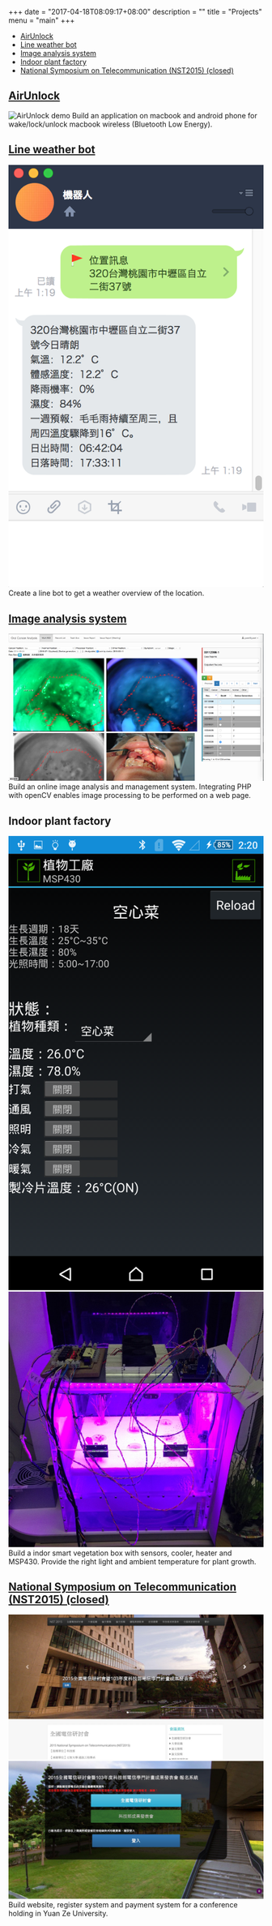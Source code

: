 +++
date = "2017-04-18T08:09:17+08:00"
description = ""
title = "Projects"
menu = "main"
+++

- [AirUnlock](#airunlock-http-airunlock-qtlin-tw)
- [Line weather bot](#line-weather-bot-https-line-me-r-ti-p-40wmv6221n)
- [Image analysis system](#image-analysis-system-http-oral-qtlin-tw)
- [Indoor plant factory](#indoor-plant-factory)
- [National Symposium on Telecommunication (NST2015) (closed)](#national-symposium-on-telecommunication-nst2015-closed-http-nst2015-comm-yzu-edu-tw)

[AirUnlock](http://airunlock.qtlin.tw/)
---
![AirUnlock demo](/static/img/resume/airunlock.gif)
Build an application on macbook and android phone for wake/lock/unlock macbook wireless (Bluetooth Low Energy).

[Line weather bot](https://line.me/R/ti/p/%40wmv6221n)
---
![Line weather bot](/static/img/resume/linebot.png)
Create a line bot to get a weather overview of the location.

[Image analysis system](http://oral.qtlin.tw/)
---
![Image analysis system](/static/img/resume/oral.png)
Build an online image analysis and management system. Integrating PHP with openCV enables image processing to be performed on a web page.

Indoor plant factory
---
![Indoor plant factory](/static/img/resume/ti/android_app.png)
![Indoor plant factory](/static/img/resume/ti/plant.jpg)
Build a indor smart vegetation box with sensors, cooler, heater and MSP430. Provide the right light and ambient temperature for plant growth.

[National Symposium on Telecommunication (NST2015) (closed)](http://nst2015.comm.yzu.edu.tw/)
---
![nst2015](/static/img/resume/nst2015.jpg)
![nst2015_reg](/static/img/resume/nst2015_reg.jpg)
Build website, register system and payment system for a conference holding in Yuan Ze University.